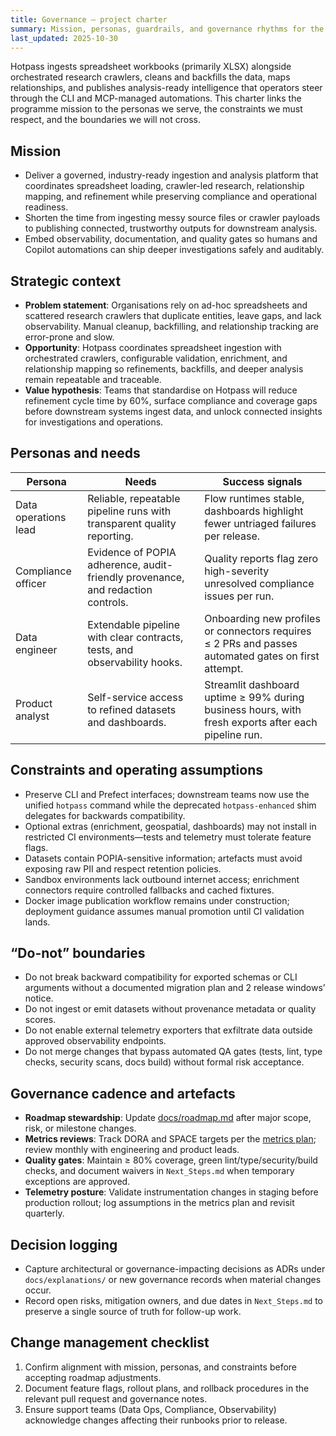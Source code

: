 ```yaml
---
title: Governance — project charter
summary: Mission, personas, guardrails, and governance rhythms for the Hotpass modernisation programme.
last_updated: 2025-10-30
---
```


Hotpass ingests spreadsheet workbooks (primarily XLSX) alongside orchestrated research crawlers, cleans and backfills the data, maps relationships, and publishes analysis-ready intelligence that operators steer through the CLI and MCP-managed automations. This charter links the programme mission to the personas we serve, the constraints we must respect, and the boundaries we will not cross.

## Mission

- Deliver a governed, industry-ready ingestion and analysis platform that coordinates spreadsheet loading, crawler-led research, relationship mapping, and refinement while preserving compliance and operational readiness.
- Shorten the time from ingesting messy source files or crawler payloads to publishing connected, trustworthy outputs for downstream analysis.
- Embed observability, documentation, and quality gates so humans and Copilot automations can ship deeper investigations safely and auditably.

## Strategic context

- **Problem statement**: Organisations rely on ad-hoc spreadsheets and scattered research crawlers that duplicate entities, leave gaps, and lack observability. Manual cleanup, backfilling, and relationship tracking are error-prone and slow.
- **Opportunity**: Hotpass coordinates spreadsheet ingestion with orchestrated crawlers, configurable validation, enrichment, and relationship mapping so refinements, backfills, and deeper analysis remain repeatable and traceable.
- **Value hypothesis**: Teams that standardise on Hotpass will reduce refinement cycle time by 60%, surface compliance and coverage gaps before downstream systems ingest data, and unlock connected insights for investigations and operations.

## Personas and needs

| Persona              | Needs                                                                           | Success signals                                                                                     |
| -------------------- | ------------------------------------------------------------------------------- | --------------------------------------------------------------------------------------------------- |
| Data operations lead | Reliable, repeatable pipeline runs with transparent quality reporting.          | Flow runtimes stable, dashboards highlight fewer untriaged failures per release.                    |
| Compliance officer   | Evidence of POPIA adherence, audit-friendly provenance, and redaction controls. | Quality reports flag zero high-severity unresolved compliance issues per run.                       |
| Data engineer        | Extendable pipeline with clear contracts, tests, and observability hooks.       | Onboarding new profiles or connectors requires ≤ 2 PRs and passes automated gates on first attempt. |
| Product analyst      | Self-service access to refined datasets and dashboards.                         | Streamlit dashboard uptime ≥ 99% during business hours, with fresh exports after each pipeline run. |

## Constraints and operating assumptions

- Preserve CLI and Prefect interfaces; downstream teams now use the unified `hotpass` command while the deprecated `hotpass-enhanced` shim delegates for backwards compatibility.
- Optional extras (enrichment, geospatial, dashboards) may not install in restricted CI environments—tests and telemetry must tolerate feature flags.
- Datasets contain POPIA-sensitive information; artefacts must avoid exposing raw PII and respect retention policies.
- Sandbox environments lack outbound internet access; enrichment connectors require controlled fallbacks and cached fixtures.
- Docker image publication workflow remains under construction; deployment guidance assumes manual promotion until CI validation lands.

## “Do-not” boundaries

- Do not break backward compatibility for exported schemas or CLI arguments without a documented migration plan and 2 release windows’ notice.
- Do not ingest or emit datasets without provenance metadata or quality scores.
- Do not enable external telemetry exporters that exfiltrate data outside approved observability endpoints.
- Do not merge changes that bypass automated QA gates (tests, lint, type checks, security scans, docs build) without formal risk acceptance.

## Governance cadence and artefacts

- **Roadmap stewardship**: Update [docs/roadmap.md](../roadmap.md) after major scope, risk, or milestone changes.
- **Metrics reviews**: Track DORA and SPACE targets per the [metrics plan](../metrics/metrics-plan.md); review monthly with engineering and product leads.
- **Quality gates**: Maintain ≥ 80% coverage, green lint/type/security/build checks, and document waivers in `Next_Steps.md` when temporary exceptions are approved.
- **Telemetry posture**: Validate instrumentation changes in staging before production rollout; log assumptions in the metrics plan and revisit quarterly.

## Decision logging

- Capture architectural or governance-impacting decisions as ADRs under `docs/explanations/` or new governance records when material changes occur.
- Record open risks, mitigation owners, and due dates in `Next_Steps.md` to preserve a single source of truth for follow-up work.

## Change management checklist

1. Confirm alignment with mission, personas, and constraints before accepting roadmap adjustments.
2. Document feature flags, rollout plans, and rollback procedures in the relevant pull request and governance notes.
3. Ensure support teams (Data Ops, Compliance, Observability) acknowledge changes affecting their runbooks prior to release.
